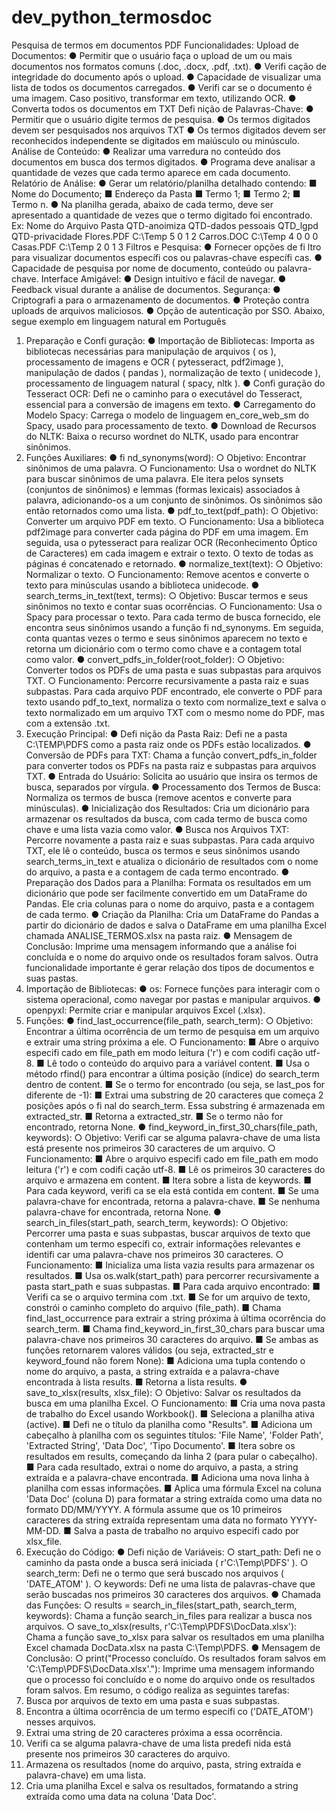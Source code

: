 # dev_python_termosdoc
Pesquisa de termos em documentos PDF
Funcionalidades:
Upload de Documentos:
● Permitir que o usuário faça o upload de um ou mais documentos nos formatos comuns (.doc, .docx, .pdf, .txt).
● Verifi cação de integridade do documento após o upload.
● Capacidade de visualizar uma lista de todos os documentos carregados.
● Verifi car se o documento é uma imagem. Caso positivo, transformar em texto, utilizando OCR.
● Converta todos os documentos em TXT
Defi nição de Palavras-Chave:
● Permitir que o usuário digite termos de pesquisa.
● Os termos digitados devem ser pesquisados nos arquivos TXT
● Os termos digitados devem ser reconhecidos independente se digitados em maiúsculo ou minúsculo.
Análise de Conteúdo:
● Realizar uma varredura no conteúdo dos documentos em busca dos termos digitados.
● Programa deve analisar a quantidade de vezes que cada termo aparece em cada documento.
Relatório de Análise:
● Gerar um relatório/planilha detalhado contendo:
■ Nome do Documento;
■ Endereço da Pasta
■ Termo 1;
■ Termo 2;
■ Termo n.
● Na planilha gerada, abaixo de cada termo, deve ser apresentado a quantidade de vezes que o termo digitado foi encontrado.
Ex:
Nome do Arquivo
Pasta
QTD-anoimiza
QTD-dados pessoais
QTD_lgpd
QTD-privacidade
Flores.PDF
C:\Temp
5
0
1
2
Carros.DOC
C:\Temp
4
0
0
0
Casas.PDF
C:\Temp
2
0
1
3
Filtros e Pesquisa:
● Fornecer opções de fi ltro para visualizar documentos específi cos ou palavras-chave específi cas.
● Capacidade de pesquisa por nome de documento, conteúdo ou palavra-chave.
Interface Amigável:
● Design intuitivo e fácil de navegar.
● Feedback visual durante a análise de documentos.
Segurança:
● Criptografi a para o armazenamento de documentos.
● Proteção contra uploads de arquivos maliciosos.
● Opção de autenticação por SSO.
Abaixo, segue exemplo em linguagem natural em Português
1. Preparação e Confi guração:
● Importação de Bibliotecas: Importa as bibliotecas necessárias para manipulação de arquivos ( os ), processamento de imagens e OCR ( pytesseract, pdf2image ), manipulação de dados ( pandas ), normalização de texto ( unidecode ), processamento de linguagem natural ( spacy, nltk ).
● Confi guração do Tesseract OCR: Defi ne o caminho para o executável do Tesseract, essencial para a conversão de imagens em texto.
● Carregamento do Modelo Spacy: Carrega o modelo de linguagem en_core_web_sm do Spacy, usado para processamento de texto.
● Download de Recursos do NLTK: Baixa o recurso wordnet do NLTK, usado para encontrar sinônimos.
2. Funções Auxiliares:
● fi nd_synonyms(word):
○ Objetivo: Encontrar sinônimos de uma palavra.
○ Funcionamento: Usa o wordnet do NLTK para buscar sinônimos de uma palavra. Ele itera pelos synsets (conjuntos de sinônimos) e lemmas (formas lexicais) associados à palavra, adicionando-os a um conjunto de sinônimos. Os sinônimos são então retornados como uma lista.
● pdf_to_text(pdf_path):
○ Objetivo: Converter um arquivo PDF em texto.
○ Funcionamento: Usa a biblioteca pdf2image para converter cada página do PDF em uma imagem. Em seguida, usa o pytesseract para realizar OCR (Reconhecimento Óptico de Caracteres) em
cada imagem e extrair o texto. O texto de todas as páginas é concatenado e retornado.
● normalize_text(text):
○ Objetivo: Normalizar o texto.
○ Funcionamento: Remove acentos e converte o texto para minúsculas usando a biblioteca unidecode.
● search_terms_in_text(text, terms):
○ Objetivo: Buscar termos e seus sinônimos no texto e contar suas ocorrências.
○ Funcionamento: Usa o Spacy para processar o texto. Para cada termo de busca fornecido, ele encontra seus sinônimos usando a função fi nd_synonyms. Em seguida, conta quantas vezes o termo e seus sinônimos aparecem no texto e retorna um dicionário com o termo como chave e a contagem total como valor.
● convert_pdfs_in_folder(root_folder):
○ Objetivo: Converter todos os PDFs de uma pasta e suas subpastas para arquivos TXT.
○ Funcionamento: Percorre recursivamente a pasta raiz e suas subpastas. Para cada arquivo PDF encontrado, ele converte o PDF para texto usando pdf_to_text, normaliza o texto com normalize_text e salva o texto normalizado em um arquivo TXT com o mesmo nome do PDF, mas com a extensão .txt.
3. Execução Principal:
● Defi nição da Pasta Raiz: Defi ne a pasta C:\\TEMP\\PDFS como a pasta raiz onde os PDFs estão localizados.
● Conversão de PDFs para TXT: Chama a função convert_pdfs_in_folder para converter todos os PDFs na pasta raiz e subpastas para arquivos TXT.
● Entrada do Usuário: Solicita ao usuário que insira os termos de busca, separados por vírgula.
● Processamento dos Termos de Busca: Normaliza os termos de busca (remove acentos e converte para minúsculas).
● Inicialização dos Resultados: Cria um dicionário para armazenar os resultados da busca, com cada termo de busca como chave e uma lista vazia como valor.
● Busca nos Arquivos TXT: Percorre novamente a pasta raiz e suas subpastas. Para cada arquivo TXT, ele lê o conteúdo, busca os termos e seus sinônimos usando search_terms_in_text e atualiza o dicionário de resultados com o nome do arquivo, a pasta e a contagem de cada termo encontrado.
● Preparação dos Dados para a Planilha: Formata os resultados em um dicionário que pode ser facilmente convertido em um DataFrame do Pandas. Ele cria colunas para o nome do arquivo, pasta e a contagem de cada termo.
● Criação da Planilha: Cria um DataFrame do Pandas a partir do dicionário de dados e salva o DataFrame em uma planilha Excel chamada ANALISE_TERMOS.xlsx na pasta raiz.
● Mensagem de Conclusão: Imprime uma mensagem informando que a análise foi concluída e o nome do arquivo onde os resultados foram salvos.
Outra funcionalidade importante é gerar relação dos tipos de documentos e suas pastas.
1. Importação de Bibliotecas:
● os: Fornece funções para interagir com o sistema operacional, como navegar por pastas e manipular arquivos.
● openpyxl: Permite criar e manipular arquivos Excel (.xlsx).
2. Funções:
● find_last_occurrence(file_path, search_term):
○ Objetivo: Encontrar a última ocorrência de um termo de pesquisa em um arquivo e extrair uma string próxima a ele.
○ Funcionamento:
■ Abre o arquivo especifi cado em file_path em modo leitura ('r') e com codifi cação utf-8.
■ Lê todo o conteúdo do arquivo para a variável content.
■ Usa o método rfind() para encontrar a última posição (índice) do search_term dentro de content.
■ Se o termo for encontrado (ou seja, se last_pos for diferente de -1):
■ Extrai uma substring de 20 caracteres que começa 2 posições após o fi nal do search_term. Essa substring é armazenada em extracted_str.
■ Retorna a extracted_str.
■ Se o termo não for encontrado, retorna None.
● find_keyword_in_first_30_chars(file_path, keywords):
○ Objetivo: Verifi car se alguma palavra-chave de uma lista está presente nos primeiros 30 caracteres de um arquivo.
○ Funcionamento:
■ Abre o arquivo especifi cado em file_path em modo leitura ('r') e com codifi cação utf-8.
■ Lê os primeiros 30 caracteres do arquivo e armazena em content.
■ Itera sobre a lista de keywords.
■ Para cada keyword, verifi ca se ela está contida em content.
■ Se uma palavra-chave for encontrada, retorna a palavra-chave.
■ Se nenhuma palavra-chave for encontrada, retorna None.
● search_in_files(start_path, search_term, keywords):
○ Objetivo: Percorrer uma pasta e suas subpastas, buscar arquivos de texto que contenham um termo específi co, extrair informações relevantes e identifi car uma palavra-chave nos primeiros 30 caracteres.
○ Funcionamento:
■ Inicializa uma lista vazia results para armazenar os resultados.
■ Usa os.walk(start_path) para percorrer recursivamente a pasta start_path e suas subpastas.
■ Para cada arquivo encontrado:
■ Verifi ca se o arquivo termina com .txt.
■ Se for um arquivo de texto, constrói o caminho completo do arquivo (file_path).
■ Chama find_last_occurrence para extrair a string próxima à última ocorrência do search_term.
■ Chama find_keyword_in_first_30_chars para buscar uma palavra-chave nos primeiros 30 caracteres do arquivo.
■ Se ambas as funções retornarem valores válidos (ou seja, extracted_str e keyword_found não forem None):
■ Adiciona uma tupla contendo o nome do arquivo, a pasta, a string extraída e a palavra-chave encontrada à lista results.
■ Retorna a lista results.
● save_to_xlsx(results, xlsx_file):
○ Objetivo: Salvar os resultados da busca em uma planilha Excel.
○ Funcionamento:
■ Cria uma nova pasta de trabalho do Excel usando Workbook().
■ Seleciona a planilha ativa (active).
■ Defi ne o título da planilha como "Results".
■ Adiciona um cabeçalho à planilha com os seguintes títulos: 'File Name', 'Folder Path', 'Extracted String', 'Data Doc', 'Tipo Documento'.
■ Itera sobre os resultados em results, começando da linha 2 (para pular o cabeçalho).
■ Para cada resultado, extrai o nome do arquivo, a pasta, a string extraída e a palavra-chave encontrada.
■ Adiciona uma nova linha à planilha com essas informações.
■ Aplica uma fórmula Excel na coluna 'Data Doc' (coluna D) para formatar a string extraída como uma data no formato DD/MM/YYYY. A fórmula assume que os 10 primeiros caracteres da string extraída representam uma data no formato YYYY-MM-DD.
■ Salva a pasta de trabalho no arquivo especifi cado por xlsx_file.
3. Execução do Código:
● Defi nição de Variáveis:
○ start_path: Defi ne o caminho da pasta onde a busca será iniciada ( r'C:\Temp\PDFS' ).
○ search_term: Defi ne o termo que será buscado nos arquivos ( 'DATE_ATOM' ).
○ keywords: Defi ne uma lista de palavras-chave que serão buscadas nos primeiros 30 caracteres dos arquivos.
● Chamada das Funções:
○ results = search_in_files(start_path, search_term, keywords): Chama a função search_in_files para realizar a busca nos arquivos.
○ save_to_xlsx(results, r'C:\Temp\PDFS\DocData.xlsx'): Chama a função save_to_xlsx para salvar os resultados em uma planilha Excel chamada DocData.xlsx na pasta C:\Temp\PDFS.
● Mensagem de Conclusão:
○ print("Processo concluído. Os resultados foram salvos em 'C:\Temp\PDFS\DocData.xlsx'."): Imprime uma mensagem informando que o processo foi concluído e o nome do arquivo onde os resultados foram salvos.
Em resumo, o código realiza as seguintes tarefas:
1. Busca por arquivos de texto em uma pasta e suas subpastas.
2. Encontra a última ocorrência de um termo específi co ('DATE_ATOM') nesses arquivos.
3. Extrai uma string de 20 caracteres próxima a essa ocorrência.
4. Verifi ca se alguma palavra-chave de uma lista predefi nida está presente nos primeiros 30 caracteres do arquivo.
5. Armazena os resultados (nome do arquivo, pasta, string extraída e palavra-chave) em uma lista.
6. Cria uma planilha Excel e salva os resultados, formatando a string extraída como uma data na coluna 'Data Doc'.
